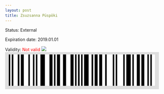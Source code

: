 ```yaml
---
layout: post
title: Zsuzsanna Püspöki
---
```


Status: External

Expiration date: 2019.01.01

Validity: <font color="red"> Not valid</font> 
![](/members/img/Zsuzsanna_Püspöki.png)
![](/members/img/bar.png)
